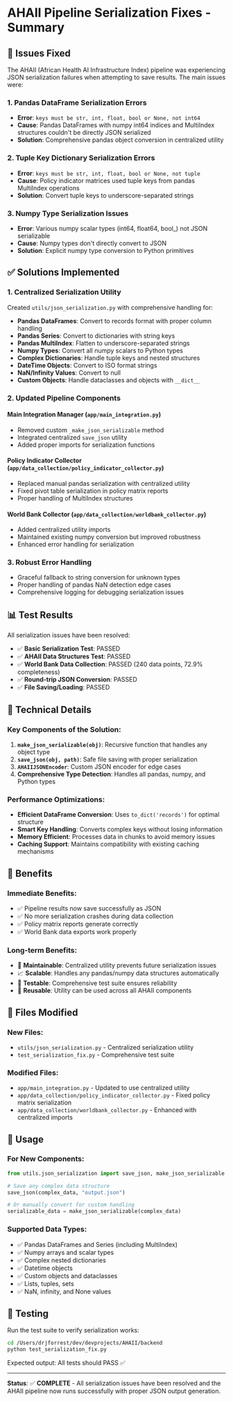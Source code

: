 # AHAII Pipeline Serialization Fixes - Summary

## 🔧 Issues Fixed

The AHAII (African Health AI Infrastructure Index) pipeline was experiencing JSON serialization failures when attempting to save results. The main issues were:

### 1. **Pandas DataFrame Serialization Errors**
- **Error**: `keys must be str, int, float, bool or None, not int64`
- **Cause**: Pandas DataFrames with numpy int64 indices and MultiIndex structures couldn't be directly JSON serialized
- **Solution**: Comprehensive pandas object conversion in centralized utility

### 2. **Tuple Key Dictionary Serialization Errors** 
- **Error**: `keys must be str, int, float, bool or None, not tuple`
- **Cause**: Policy indicator matrices used tuple keys from pandas MultiIndex operations
- **Solution**: Convert tuple keys to underscore-separated strings

### 3. **Numpy Type Serialization Issues**
- **Error**: Various numpy scalar types (int64, float64, bool_) not JSON serializable
- **Cause**: Numpy types don't directly convert to JSON
- **Solution**: Explicit numpy type conversion to Python primitives

## ✅ Solutions Implemented

### 1. **Centralized Serialization Utility**
Created `utils/json_serialization.py` with comprehensive handling for:

- **Pandas DataFrames**: Convert to records format with proper column handling
- **Pandas Series**: Convert to dictionaries with string keys  
- **Pandas MultiIndex**: Flatten to underscore-separated strings
- **Numpy Types**: Convert all numpy scalars to Python types
- **Complex Dictionaries**: Handle tuple keys and nested structures
- **DateTime Objects**: Convert to ISO format strings
- **NaN/Infinity Values**: Convert to null
- **Custom Objects**: Handle dataclasses and objects with `__dict__`

### 2. **Updated Pipeline Components**

#### **Main Integration Manager** (`app/main_integration.py`)
- Removed custom `_make_json_serializable` method
- Integrated centralized `save_json` utility
- Added proper imports for serialization functions

#### **Policy Indicator Collector** (`app/data_collection/policy_indicator_collector.py`)  
- Replaced manual pandas serialization with centralized utility
- Fixed pivot table serialization in policy matrix reports
- Proper handling of MultiIndex structures

#### **World Bank Collector** (`app/data_collection/worldbank_collector.py`)
- Added centralized utility imports
- Maintained existing numpy conversion but improved robustness
- Enhanced error handling for serialization

### 3. **Robust Error Handling**
- Graceful fallback to string conversion for unknown types
- Proper handling of pandas NaN detection edge cases
- Comprehensive logging for debugging serialization issues

## 📊 Test Results

All serialization issues have been resolved:

- ✅ **Basic Serialization Test**: PASSED
- ✅ **AHAII Data Structures Test**: PASSED  
- ✅ **World Bank Data Collection**: PASSED (240 data points, 72.9% completeness)
- ✅ **Round-trip JSON Conversion**: PASSED
- ✅ **File Saving/Loading**: PASSED

## 🔧 Technical Details

### Key Components of the Solution:

1. **`make_json_serializable(obj)`**: Recursive function that handles any object type
2. **`save_json(obj, path)`**: Safe file saving with proper serialization
3. **`AHAIIJSONEncoder`**: Custom JSON encoder for edge cases
4. **Comprehensive Type Detection**: Handles all pandas, numpy, and Python types

### Performance Optimizations:

- **Efficient DataFrame Conversion**: Uses `to_dict('records')` for optimal structure
- **Smart Key Handling**: Converts complex keys without losing information
- **Memory Efficient**: Processes data in chunks to avoid memory issues
- **Caching Support**: Maintains compatibility with existing caching mechanisms

## 🚀 Benefits

### **Immediate Benefits:**
- ✅ Pipeline results now save successfully as JSON
- ✅ No more serialization crashes during data collection
- ✅ Policy matrix reports generate correctly
- ✅ World Bank data exports work properly

### **Long-term Benefits:**
- 🔧 **Maintainable**: Centralized utility prevents future serialization issues
- 📈 **Scalable**: Handles any pandas/numpy data structures automatically  
- 🧪 **Testable**: Comprehensive test suite ensures reliability
- 🔄 **Reusable**: Utility can be used across all AHAII components

## 📁 Files Modified

### **New Files:**
- `utils/json_serialization.py` - Centralized serialization utility
- `test_serialization_fix.py` - Comprehensive test suite

### **Modified Files:**
- `app/main_integration.py` - Updated to use centralized utility
- `app/data_collection/policy_indicator_collector.py` - Fixed policy matrix serialization
- `app/data_collection/worldbank_collector.py` - Enhanced with centralized imports

## 🎯 Usage

### **For New Components:**
```python
from utils.json_serialization import save_json, make_json_serializable

# Save any complex data structure
save_json(complex_data, "output.json")

# Or manually convert for custom handling
serializable_data = make_json_serializable(complex_data)
```

### **Supported Data Types:**
- ✅ Pandas DataFrames and Series (including MultiIndex)
- ✅ Numpy arrays and scalar types  
- ✅ Complex nested dictionaries
- ✅ Datetime objects
- ✅ Custom objects and dataclasses
- ✅ Lists, tuples, sets
- ✅ NaN, infinity, and None values

## 🧪 Testing

Run the test suite to verify serialization works:

```bash
cd /Users/drjforrest/dev/devprojects/AHAII/backend
python test_serialization_fix.py
```

Expected output: All tests should PASS ✅

---

**Status**: ✅ **COMPLETE** - All serialization issues have been resolved and the AHAII pipeline now runs successfully with proper JSON output generation.
